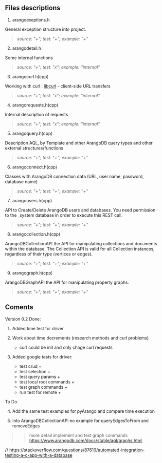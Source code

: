 ## Files descriptions

1. arangoexeptions.h

General exception structure into project.

> _source: "+";    test: "+";  example: "+"_


2. arangodetail.h

Some internal functions

> *source: "+";    test: "x";  example: "internal"*

3. arangocurl.h(cpp)

Working with curl : [libcurl](https://curl.haxx.se/libcurl/c/libcurl.html) - client-side URL transfers

> *source: "+";    test: "x";  example: "internal"*

4. arangorequests.h(cpp)

Internal description of requests

> *source: "+";    test: "x";  example: "internal"*

5. arangoquery.h(cpp)

Description AQL, by Template and other ArangoDB query types and other external structures/functions

> *source: "+";    test: "+";  example: "+"*


6. arangoconnect.h(cpp)

Classes with ArangoDB  connection data (URL, user name, password, database name)

> *source: "+";    test: "+";  example: "+"*

7. arangousers.h(cpp)

API to Create/Delete ArangoDB users and databases. You need permission to the _system database in order to execute this REST call.

> *source: "+";    test: "+";  example: "+"*

8. arangocollection.h(cpp)

ArangoDBCollectionAPI the API for manipulating collections and documents within the database. The Collection API is valid for all Collection instances, regardless of their type (vertices or edges).

> *source: "+";    test: "+";  example: "+"*

9. arangograph.h(cpp)

ArangoDBGraphAPI the API for manipulating property graphs.

> *source: "+";    test: "+";  example: "+"*

## Coments

Version 0.2 Done:

1. Added time test for driver

2. Work about time decrements  (research methods and curl problems)
    - curl could be init and only chage curl requests

3. Added google tests for driver:
   - test crud   +
   - test selection +
   - test query params +
   - test local root commands +
   - test graph commands +
   - run test for remote +


To Do

4. Add the same test examples for pyArango and compare time execution

5. Into ArangoDBCollectionAPI no example for queryEdgesToFrom and removeEdges


>> more detail implement and test graph commands   https://www.arangodb.com/docs/stable/aql/graphs.html




// https://stackoverflow.com/questions/87610/automated-integration-testing-a-c-app-with-a-database
